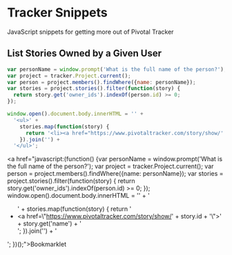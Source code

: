 # Tracker Snippets
JavaScript snippets for getting more out of Pivotal Tracker

## List Stories Owned by a Given User
```js
var personName = window.prompt('What is the full name of the person?');
var project = tracker.Project.current();
var person = project.members().findWhere({name: personName});
var stories = project.stories().filter(function(story) {
  return story.get('owner_ids').indexOf(person.id) >= 0;
});

window.open().document.body.innerHTML = '' +
  '<ul>' +
    stories.map(function(story) {
      return '<li><a href="https://www.pivotaltracker.com/story/show/' + story.id + '">' + story.get('name') + '</a></li>';
    }).join('') +
  '</ul>';
```

<a href="javascript:(function() {var personName = window.prompt('What is the full name of the person?'); var project = tracker.Project.current(); var person = project.members().findWhere({name: personName}); var stories = project.stories().filter(function(story) { return story.get('owner_ids').indexOf(person.id) >= 0; }); window.open().document.body.innerHTML = '' + '<ul>' + stories.map(function(story) { return '<li><a href=\\"https://www.pivotaltracker.com/story/show/' + story.id + '\\">' + story.get('name') + '</a></li>'; }).join('') + '</ul>'; })();">Bookmarklet</a>
